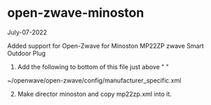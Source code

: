 # open-zwave-minoston
July-07-2022

Added support for Open-Zwave for Minoston MP22ZP zwave Smart Outdoor Plug

1) Add the following to bottom of this file just above " </ManufacturerSpecificData> "

~/openwave/open-zwave/config/manufacturer_specific.xml

  <Manufacturer id="0312" name="Minoston">
    <!-- Addded 22-07-20 by Vince Mammoliti vince@afterpoint.ca -->
    <Product config="minoston/mp22zp.xml" id="ff0f" name="MP22ZP Smart Outdoor Plug" type="ff00"/>
  </Manufacturer>



2) Make director minoston and copy mp22zp.xml into it.
